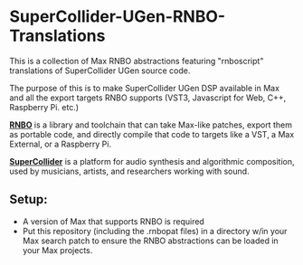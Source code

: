 SuperCollider-UGen-RNBO-Translations
=========================
This is a collection of Max RNBO abstractions featuring "rnboscript" translations of SuperCollider UGen source code.

The purpose of this is to make SuperCollider UGen DSP available in Max and all the export targets RNBO supports (VST3, Javascript for Web, C++, Raspberry Pi. etc.)

**[RNBO](https://supercollider.github.io/downloads)** is a library and toolchain that can take Max-like patches, export them as portable code, and directly compile that code to targets like a VST, a Max External, or a Raspberry Pi.

**[SuperCollider](https://supercollider.github.io/)** is a platform for audio synthesis and algorithmic composition, used by musicians, artists, and researchers working with sound.

Setup:
----------
- A version of Max that supports RNBO is required
- Put this repository (including the .rnbopat files) in a directory w/in your Max search patch to ensure the RNBO abstractions can be loaded in your Max projects. 

